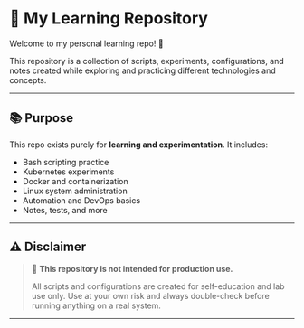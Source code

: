 # 🧠 My Learning Repository

Welcome to my personal learning repo! 👋

This repository is a collection of scripts, experiments, configurations, and notes created while exploring and practicing different technologies and concepts.

---

## 📚 Purpose

This repo exists purely for **learning and experimentation**. It includes:

- Bash scripting practice
- Kubernetes experiments
- Docker and containerization
- Linux system administration
- Automation and DevOps basics
- Notes, tests, and more

---

## ⚠️ Disclaimer

> 🚧 **This repository is not intended for production use.**
>  
> All scripts and configurations are created for self-education and lab use only. Use at your own risk and always double-check before running anything on a real system.

---


